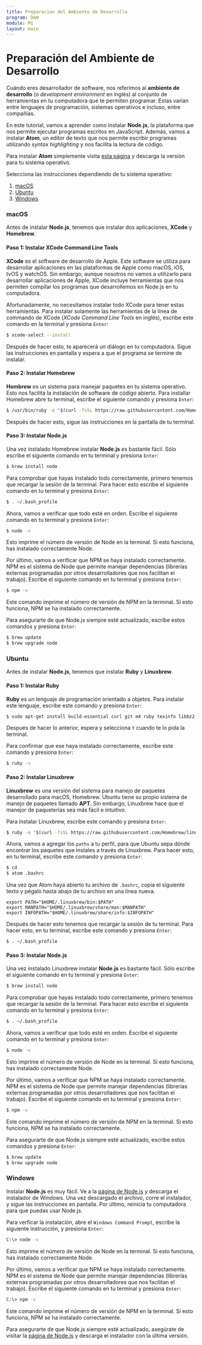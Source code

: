 ```yaml
---
title: Preparacion del Ambiente de Desarrollo
program: DAW
module: M1
layout: main
---
```


# Preparación del Ambiente de Desarrollo

Cuándo eres desarrollador de software, nos referimos al **ambiente de desarrollo** (o *development environment* en inglés) al conjunto de herramientas en tu computadora que te permiten programar. Estas varían entre lenguajes de programación, sistemas operativos e incluso, entre compañías.

En este tutorial, vamos a aprender como instalar **Node.js**, la plataforma que nos permite ejecutar programas escritos en JavaScript. Además, vamos a instalar **Atom**, un editor de texto que nos permite escribir programas utilizando *syntax highlighting* y nos facilita la lectura de código.

Para instalar **Atom** simplemente visita [esta página](http://atom.io) y descarga la versión para tu sistema operativo.

Selecciona las instrucciones dependiendo de tu sistema operativo:

1. [macOS](#macOS)
2. [Ubuntu](#ubuntu)
3. [Windows](#windows)

### <a name='macOS'></a> macOS

Antes de instalar **Node.js**, tenemos que instalar dos aplicaciones, **XCode** y **Homebrew**.

#### Paso 1: Instalar XCode Command Line Tools

**XCode** es el software de desarrollo de Apple. Este software se utiliza para desarrollar aplicaciones en las plataformas de Apple como macOS, iOS, tvOS y watchOS. Sin embargo, aunque nosotros no vamos a utilizarlo para desarrollar aplicaciones de Apple, XCode incluye herramientas que nos permiten compilar los programas que desarrollemos en Node.js en tu computadora.

Afortunadamente, no necesitamos instalar todo XCode para tener estas herramientas. Para instalar solamente las herramientas de la línea de commando de XCode (*XCode Command Line Tools* en inglés), escribe este comando en la terminal y presiona `Enter`:

```bash
$ xcode-select --install
```

Después de hacer esto, te aparecerá un diálogo en tu computadora. Sigue las instrucciones en pantalla y espera a que el programa se termine de instalar.

#### Paso 2: Instalar Homebrew

**Hombrew** es un sistema para manejar paquetes en tu sistema operativo. Esto nos facilita la instalación de software de código abierto. Para installar Homebrew abre tu terminal, escribe el siguiente comando y presiona `Enter`:

```bash
$ /usr/bin/ruby -e "$(curl -fsSL https://raw.githubusercontent.com/Homebrew/install/master/install)"
```

Después de hacer esto, sigue las instrucciones en la pantalla de tu terminal.

#### Paso 3: Instalar Node.js

Una vez instalado Homebrew instalar **Node.js** es bastante fácil. Sólo escribe el siguiente comando en tu terminal y presiona `Enter`:

```bash
$ brew install node
```

Para comprobar que hayas instalado todo correctamente, primero tenemos que recargar la sesión de la terminal. Para hacer esto escribe el siguiente comando en tu terminal y presiona `Enter`:

```bash
$ . ~/.bash_profile
```

Ahora, vamos a verificar que todo esté en orden. Escribe el siguiente comando en tu terminal y presiona `Enter`:

```bash
$ node -v
```

Esto imprime el número de versión de Node en la terminal. Si esto funciona, has instalado correctamente Node.

Por último, vamos a verificar que NPM se haya instalado correctamente. NPM es el sistema de Node que permite manejar dependencias (librerías externas programadas por otros desarrolladores que nos facilitan el trabajo). Escribe el siguiente comando en tu terminal y presiona `Enter`:

```bash
$ npm -v
```

Este comando imprime el número de versión de NPM en la terminal. Si esto funciona, NPM se ha instalado correctamente.

Para asegurarte de que Node.js siempre esté actualizado, escribe estos comandos y presiona `Enter`:

```bash
$ brew update
$ brew upgrade node
```

### <a name='ubuntu'></a> Ubuntu

Antes de instalar **Node.js**, tenemos que instalar **Ruby** y **Linuxbrew**.

#### Paso 1: Instalar Ruby

**Ruby** es un lenguaje de programación orientado a objetos. Para instalar este lenguaje, escribe este comando y presiona `Enter`:

```bash
$ sudo apt-get install build-essential curl git m4 ruby texinfo libbz2-dev libcurl4-openssl-dev libexpat-dev libncurses-dev zlib1g-dev
```

Después de hacer lo anterior, espera y selecciona `Y` cuando te lo pida la terminal.

Para confirmar que ese haya instalado correctamente, escribe este comando y presiona `Enter`:

```bash
$ ruby -v
```

#### Paso 2: Instalar Linuxbrew

**Linuxbrew** es una versión del sistema para manejo de paquetes desarrollado para macOS, Homebrew. Ubuntu tiene su propio sistema de manejo de paquetes llamado **APT**. Sin embargo, Linuxbrew hace que el manejor de paqueterías sea más fácil e intuitivo.

Para instalar Linuxbrew, escribe este comando y presiona `Enter`:

```bash
$ ruby -e "$(curl -fsSL https://raw.githubusercontent.com/Homebrew/linuxbrew/go/install)"
```

Ahora, vamos a agregar los `paths` a tu perfil, para que Ubuntu sepa dónde encontrar los paquetes que instales a través de Linuxbrew. Para hacer esto, en tu terminal, escribe este comando y presiona `Enter`:

```bash
$ cd
$ atom .bashrc
```

Una vez que Atom haya abierto tu archivo de `.bashrc`, copia el siguiente texto y pégalo hasta abajo de tu archivo en una línea nueva.

```text
export PATH="$HOME/.linuxbrew/bin:$PATH"
export MANPATH="$HOME/.linuxbrew/share/man:$MANPATH"
export INFOPATH="$HOME/.linuxbrew/share/info:$INFOPATH"
```

Después de hacer esto tenemos que recargar la sesión de tu terminal. Para hacer esto, en tu terminal, escribe este comando y presiona `Enter`:

```bash
$ . ~/.bash_profile
```

#### Paso 3: Instalar Node.js

Una vez instalado Linuxbrew instalar **Node.js** es bastante fácil. Sólo escribe el siguiente comando en tu terminal y presiona `Enter`:

```bash
$ brew install node
```

Para comprobar que hayas instalado todo correctamente, primero tenemos que recargar la sesión de la terminal. Para hacer esto escribe el siguiente comando en tu terminal y presiona `Enter`:

```bash
$ . ~/.bash_profile
```

Ahora, vamos a verificar que todo esté en orden. Escribe el siguiente comando en tu terminal y presiona `Enter`:

```bash
$ node -v
```

Esto imprime el número de versión de Node en la terminal. Si esto funciona, has instalado correctamente Node.

Por último, vamos a verificar que NPM se haya instalado correctamente. NPM es el sistema de Node que permite manejar dependencias (librerías externas programadas por otros desarrolladores que nos facilitan el trabajo). Escribe el siguiente comando en tu terminal y presiona `Enter`:

```bash
$ npm -v
```

Este comando imprime el número de versión de NPM en la terminal. Si esto funciona, NPM se ha instalado correctamente.

Para asegurarte de que Node.js siempre esté actualizado, escribe estos comandos y presiona `Enter`:

```bash
$ brew update
$ brew upgrade node
```

### <a name='windows'></a> Windows

Instalar **Node.js** es muy fácil. Ve a la [página de Node.js](https://nodejs.org/es/) y descarga el instalador de Windows. Una vez descargado el archivo, corre el instalador, y sigue las instrucciones en pantalla. Por último, reinicia tu computadora para que puedas usar Node.js.

Para verficar la instalación, abre el `Windows Command Prompt`, escribe la siguiente instrucción, y presiona `Enter`:

```bash
C:\> node -v
```

Esto imprime el número de versión de Node en la terminal. Si esto funciona, has instalado correctamente Node.

Por último, vamos a verificar que NPM se haya instalado correctamente. NPM es el sistema de Node que permite manejar dependencias (librerías externas programadas por otros desarrolladores que nos facilitan el trabajo). Escribe el siguiente comando en tu terminal y presiona `Enter`:

```bash
C:\> npm -v
```

Este comando imprime el número de versión de NPM en la terminal. Si esto funciona, NPM se ha instalado correctamente.

Para asegurarte de que Node.js siempre esté actualizado, asegúrate de visitar la [página de Node.js](https://nodejs.org/es/) y descarga el instalador con la última versión.

